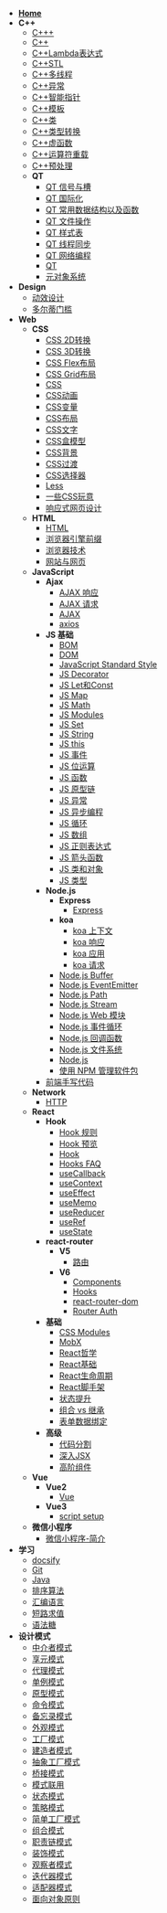 - [**Home**](/README.md)
- **C++**
  - [C+++](C++\C+++.md)
  - [C++](C++\C++.md)
  - [C++Lambda表达式](C++\C++Lambda表达式.md)
  - [C++STL](C++\C++STL.md)
  - [C++多线程](C++\C++多线程.md)
  - [C++异常](C++\C++异常.md)
  - [C++智能指针](C++\C++智能指针.md)
  - [C++模板](C++\C++模板.md)
  - [C++类](C++\C++类.md)
  - [C++类型转换](C++\C++类型转换.md)
  - [C++虚函数](C++\C++虚函数.md)
  - [C++运算符重载](C++\C++运算符重载.md)
  - [C++预处理](C++\C++预处理.md)
  - **QT**
    - [QT 信号与槽](C++\QT\QT%20信号与槽.md)
    - [QT 国际化](C++\QT\QT%20国际化.md)
    - [QT 常用数据结构以及函数](C++\QT\QT%20常用数据结构以及函数.md)
    - [QT 文件操作](C++\QT\QT%20文件操作.md)
    - [QT 样式表](C++\QT\QT%20样式表.md)
    - [QT 线程同步](C++\QT\QT%20线程同步.md)
    - [QT 网络编程](C++\QT\QT%20网络编程.md)
    - [QT](C++\QT\QT.md)
    - [元对象系统](C++\QT\元对象系统.md)
- **Design**
  - [动效设计](Design\动效设计.md)
  - [多尔蒂门槛](Design\多尔蒂门槛.md)
- **Web**
  - **CSS**
    - [CSS 2D转换](Web\CSS\CSS%202D转换.md)
    - [CSS 3D转换](Web\CSS\CSS%203D转换.md)
    - [CSS Flex布局](Web\CSS\CSS%20Flex布局.md)
    - [CSS Grid布局](Web\CSS\CSS%20Grid布局.md)
    - [CSS](Web\CSS\CSS.md)
    - [CSS动画](Web\CSS\CSS动画.md)
    - [CSS变量](Web\CSS\CSS变量.md)
    - [CSS布局](Web\CSS\CSS布局.md)
    - [CSS文字](Web\CSS\CSS文字.md)
    - [CSS盒模型](Web\CSS\CSS盒模型.md)
    - [CSS背景](Web\CSS\CSS背景.md)
    - [CSS过渡](Web\CSS\CSS过渡.md)
    - [CSS选择器](Web\CSS\CSS选择器.md)
    - [Less](Web\CSS\Less.md)
    - [一些CSS玩意](Web\CSS\一些CSS玩意.md)
    - [响应式网页设计](Web\CSS\响应式网页设计.md)
  - **HTML**
    - [HTML](Web\HTML\HTML.md)
    - [浏览器引擎前缀](Web\HTML\浏览器引擎前缀.md)
    - [浏览器技术](Web\HTML\浏览器技术.md)
    - [网站与网页](Web\HTML\网站与网页.md)
  - **JavaScript**
    - **Ajax**
      - [AJAX 响应](Web\JavaScript\Ajax\AJAX%20响应.md)
      - [AJAX 请求](Web\JavaScript\Ajax\AJAX%20请求.md)
      - [AJAX](Web\JavaScript\Ajax\AJAX.md)
      - [axios](Web\JavaScript\Ajax\axios.md)
    - **JS 基础**
      - [BOM](Web\JavaScript\JS%20基础\BOM.md)
      - [DOM](Web\JavaScript\JS%20基础\DOM.md)
      - [JavaScript Standard Style](Web\JavaScript\JS%20基础\JavaScript%20Standard%20Style.md)
      - [JS Decorator](Web\JavaScript\JS%20基础\JS%20Decorator.md)
      - [JS Let和Const](Web\JavaScript\JS%20基础\JS%20Let和Const.md)
      - [JS Map](Web\JavaScript\JS%20基础\JS%20Map.md)
      - [JS Math](Web\JavaScript\JS%20基础\JS%20Math.md)
      - [JS Modules](Web\JavaScript\JS%20基础\JS%20Modules.md)
      - [JS Set](Web\JavaScript\JS%20基础\JS%20Set.md)
      - [JS String](Web\JavaScript\JS%20基础\JS%20String.md)
      - [JS this](Web\JavaScript\JS%20基础\JS%20this.md)
      - [JS 事件](Web\JavaScript\JS%20基础\JS%20事件.md)
      - [JS 位运算](Web\JavaScript\JS%20基础\JS%20位运算.md)
      - [JS 函数](Web\JavaScript\JS%20基础\JS%20函数.md)
      - [JS 原型链](Web\JavaScript\JS%20基础\JS%20原型链.md)
      - [JS 异常](Web\JavaScript\JS%20基础\JS%20异常.md)
      - [JS 异步编程](Web\JavaScript\JS%20基础\JS%20异步编程.md)
      - [JS 循环](Web\JavaScript\JS%20基础\JS%20循环.md)
      - [JS 数组](Web\JavaScript\JS%20基础\JS%20数组.md)
      - [JS 正则表达式](Web\JavaScript\JS%20基础\JS%20正则表达式.md)
      - [JS 箭头函数](Web\JavaScript\JS%20基础\JS%20箭头函数.md)
      - [JS 类和对象](Web\JavaScript\JS%20基础\JS%20类和对象.md)
      - [JS 类型](Web\JavaScript\JS%20基础\JS%20类型.md)
    - **Node.js**
      - **Express**
        - [Express](Web\JavaScript\Node.js\Express\Express.md)
      - **koa**
        - [koa 上下文](Web\JavaScript\Node.js\koa\koa%20上下文.md)
        - [koa 响应](Web\JavaScript\Node.js\koa\koa%20响应.md)
        - [koa 应用](Web\JavaScript\Node.js\koa\koa%20应用.md)
        - [koa 请求](Web\JavaScript\Node.js\koa\koa%20请求.md)
      - [Node.js Buffer](Web\JavaScript\Node.js\Node.js%20Buffer.md)
      - [Node.js EventEmitter](Web\JavaScript\Node.js\Node.js%20EventEmitter.md)
      - [Node.js Path](Web\JavaScript\Node.js\Node.js%20Path.md)
      - [Node.js Stream](Web\JavaScript\Node.js\Node.js%20Stream.md)
      - [Node.js Web 模块](Web\JavaScript\Node.js\Node.js%20Web%20模块.md)
      - [Node.js 事件循环](Web\JavaScript\Node.js\Node.js%20事件循环.md)
      - [Node.js 回调函数](Web\JavaScript\Node.js\Node.js%20回调函数.md)
      - [Node.js 文件系统](Web\JavaScript\Node.js\Node.js%20文件系统.md)
      - [Node.js](Web\JavaScript\Node.js\Node.js.md)
      - [使用 NPM 管理软件包](Web\JavaScript\Node.js\使用%20NPM%20管理软件包.md)
    - [前端手写代码](Web\JavaScript\前端手写代码.md)
  - **Network**
    - [HTTP](Web\Network\HTTP.md)
  - **React**
    - **Hook**
      - [Hook 规则](Web\React\Hook\Hook%20规则.md)
      - [Hook 预览](Web\React\Hook\Hook%20预览.md)
      - [Hook](Web\React\Hook\Hook.md)
      - [Hooks FAQ](Web\React\Hook\Hooks%20FAQ.md)
      - [useCallback](Web\React\Hook\useCallback.md)
      - [useContext](Web\React\Hook\useContext.md)
      - [useEffect](Web\React\Hook\useEffect.md)
      - [useMemo](Web\React\Hook\useMemo.md)
      - [useReducer](Web\React\Hook\useReducer.md)
      - [useRef](Web\React\Hook\useRef.md)
      - [useState](Web\React\Hook\useState.md)
    - **react-router**
      - **V5**
        - [路由](Web\React\react-router\V5\路由.md)
      - **V6**
        - [Components](Web\React\react-router\V6\Components.md)
        - [Hooks](Web\React\react-router\V6\Hooks.md)
        - [react-router-dom](Web\React\react-router\V6\react-router-dom.md)
        - [Router Auth](Web\React\react-router\V6\Router%20Auth.md)
    - **基础**
      - [CSS Modules](Web\React\基础\CSS%20Modules.md)
      - [MobX](Web\React\基础\MobX.md)
      - [React哲学](Web\React\基础\React哲学.md)
      - [React基础](Web\React\基础\React基础.md)
      - [React生命周期](Web\React\基础\React生命周期.md)
      - [React脚手架](Web\React\基础\React脚手架.md)
      - [状态提升](Web\React\基础\状态提升.md)
      - [组合 vs 继承](Web\React\基础\组合%20vs%20继承.md)
      - [表单数据绑定](Web\React\基础\表单数据绑定.md)
    - **高级**
      - [代码分割](Web\React\高级\代码分割.md)
      - [深入JSX](Web\React\高级\深入JSX.md)
      - [高阶组件](Web\React\高级\高阶组件.md)
  - **Vue**
    - **Vue2**
      - [Vue](Web\Vue\Vue2\Vue.md)
    - **Vue3**
      - [script setup](Web\Vue\Vue3\script%20setup.md)
  - **微信小程序**
    - [微信小程序-简介](Web\微信小程序\微信小程序-简介.md)
- **学习**
  - [docsify](学习\docsify.md)
  - [Git](学习\Git.md)
  - [Java](学习\Java.md)
  - [排序算法](学习\排序算法.md)
  - [汇编语言](学习\汇编语言.md)
  - [短路求值](学习\短路求值.md)
  - [语法糖](学习\语法糖.md)
- **设计模式**
  - [中介者模式](设计模式\中介者模式.md)
  - [享元模式](设计模式\享元模式.md)
  - [代理模式](设计模式\代理模式.md)
  - [单例模式](设计模式\单例模式.md)
  - [原型模式](设计模式\原型模式.md)
  - [命令模式](设计模式\命令模式.md)
  - [备忘录模式](设计模式\备忘录模式.md)
  - [外观模式](设计模式\外观模式.md)
  - [工厂模式](设计模式\工厂模式.md)
  - [建造者模式](设计模式\建造者模式.md)
  - [抽象工厂模式](设计模式\抽象工厂模式.md)
  - [桥接模式](设计模式\桥接模式.md)
  - [模式联用](设计模式\模式联用.md)
  - [状态模式](设计模式\状态模式.md)
  - [策略模式](设计模式\策略模式.md)
  - [简单工厂模式](设计模式\简单工厂模式.md)
  - [组合模式](设计模式\组合模式.md)
  - [职责链模式](设计模式\职责链模式.md)
  - [装饰模式](设计模式\装饰模式.md)
  - [观察者模式](设计模式\观察者模式.md)
  - [迭代器模式](设计模式\迭代器模式.md)
  - [适配器模式](设计模式\适配器模式.md)
  - [面向对象原则](设计模式\面向对象原则.md)
